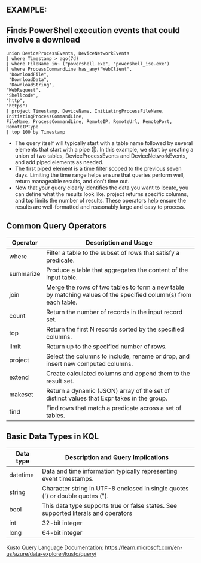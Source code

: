 ## EXAMPLE: 
## Finds PowerShell execution events that could involve a download
```
union DeviceProcessEvents, DeviceNetworkEvents
| where Timestamp > ago(7d)
| where FileName in~ ("powershell.exe", "powershell_ise.exe")
| where ProcessCommandLine has_any("WebClient",
 "DownloadFile",
 "DownloadData",
 "DownloadString",
"WebRequest",
"Shellcode",
"http",
"https")
| project Timestamp, DeviceName, InitiatingProcessFileName, InitiatingProcessCommandLine,
FileName, ProcessCommandLine, RemoteIP, RemoteUrl, RemotePort, RemoteIPType
| top 100 by Timestamp
```
- The query itself will typically start with a table name followed by several elements that start with a pipe (|). In this example, we start by creating a union of two tables, DeviceProcessEvents and DeviceNetworkEvents, and add piped elements as needed.
- The first piped element is a time filter scoped to the previous seven days. Limiting the time range helps ensure that queries perform well, return manageable results, and don't time out.
- Now that your query clearly identifies the data you want to locate, you can define what the results look like. project returns specific columns, and top limits the number of results. These operators help ensure the results are well-formatted and reasonably large and easy to process.

## Common Query Operators
| Operator  | Description and Usage                                                                   |
|-----------|-----------------------------------------------------------------------------------------|
| where     | Filter a table to the subset of rows that satisfy a predicate.                           |
| summarize | Produce a table that aggregates the content of the input table.                          |
| join      | Merge the rows of two tables to form a new table by matching values of the specified column(s) from each table.  |
| count     | Return the number of records in the input record set.                                     |
| top       | Return the first N records sorted by the specified columns.                               |
| limit     | Return up to the specified number of rows.                                                |
| project   | Select the columns to include, rename or drop, and insert new computed columns.            |
| extend    | Create calculated columns and append them to the result set.                               |
| makeset   | Return a dynamic (JSON) array of the set of distinct values that Expr takes in the group. |
| find      | Find rows that match a predicate across a set of tables.                                   |

## Basic Data Types in KQL
| Data type | Description and Query Implications                                                                                     |
|-----------|-------------------------------------------------------------------------------------------------------------------------|
| datetime  | Data and time information typically representing event timestamps.   |
| string    | Character string in UTF-8 enclosed in single quotes (') or double quotes (").        |
| bool      | This data type supports true or false states. See supported literals and operators         |
| int       | 32-bit integer            |
| long      | 64-bit integer    |

Kusto Query Language Documentation: https://learn.microsoft.com/en-us/azure/data-explorer/kusto/query/
